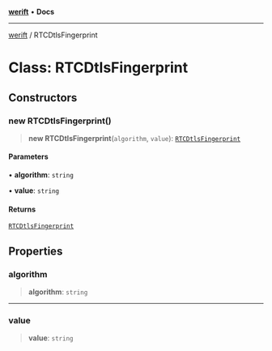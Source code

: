 [**werift**](../README.md) • **Docs**

***

[werift](../globals.md) / RTCDtlsFingerprint

# Class: RTCDtlsFingerprint

## Constructors

### new RTCDtlsFingerprint()

> **new RTCDtlsFingerprint**(`algorithm`, `value`): [`RTCDtlsFingerprint`](RTCDtlsFingerprint.md)

#### Parameters

• **algorithm**: `string`

• **value**: `string`

#### Returns

[`RTCDtlsFingerprint`](RTCDtlsFingerprint.md)

## Properties

### algorithm

> **algorithm**: `string`

***

### value

> **value**: `string`
